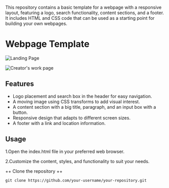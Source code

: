 
This repository contains a basic template for a webpage with a responsive layout, featuring a logo, search functionality, content sections, and a footer. It includes HTML and CSS code that can be used as a starting point for building your own webpages.

# Webpage Template

![Landing Page](https://github.com/Carolsankho/Website-HomePage/assets/122424835/2e471c04-5149-4621-af41-b77ccacb9675)


![Creator's work page](https://github.com/Carolsankho/Website-HomePage/assets/122424835/12f3137c-7315-4150-9299-aac29d5b9ca9)

## Features

- Logo placement and search box in the header for easy navigation.
- A moving image using CSS transforms to add visual interest.
- A content section with a big title, paragraph, and an input box with a button.
- Responsive design that adapts to different screen sizes.
- A footer with a link and location information.
  

## Usage
1.Open the index.html file in your preferred web browser.

2.Customize the content, styles, and functionality to suit your needs.

++ Clone the repository ++

```shell
git clone https://github.com/your-username/your-repository.git



